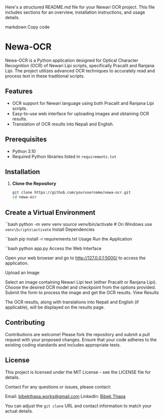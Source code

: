 Here's a structured README.md file for your Newari OCR project. This file includes sections for an overview, installation instructions, and usage details.

markdown
Copy code
# Newa-OCR

Newa-OCR is a Python application designed for Optical Character Recognition (OCR) of Newari Lipi scripts, specifically Pracalit and Ranjana Lipi. The project utilizes advanced OCR techniques to accurately read and process text in these traditional scripts.

## Features

- OCR support for Newari language using both Pracalit and Ranjana Lipi scripts.
- Easy-to-use web interface for uploading images and obtaining OCR results.
- Translation of OCR results into Nepali and English.

## Prerequisites

- Python 3.10
- Required Python libraries listed in `requirements.txt`

## Installation

1. **Clone the Repository**

   ```bash
   git clone https://github.com/yourusername/newa-ocr.git
   cd newa-ocr
## Create a Virtual Environment

``bash
python -m venv venv
source venv/bin/activate  # On Windows use `venv\Scripts\activate`
Install Dependencies

``bash
pip install -r requirements.txt
Usage
Run the Application

``bash
python app.py
Access the Web Interface

Open your web browser and go to http://127.0.0.1:5000/ to access the application.

Upload an Image

Select an image containing Newari Lipi text (either Pracalit or Ranjana Lipi).
Choose the desired OCR model and checkpoint from the options provided.
Submit the form to process the image and get the OCR results.
View Results

The OCR results, along with translations into Nepali and English (if applicable), will be displayed on the results page.

## Contributing
Contributions are welcome! Please fork the repository and submit a pull request with your proposed changes. Ensure that your code adheres to the existing coding standards and includes appropriate tests.

## License
This project is licensed under the MIT License - see the LICENSE file for details.

Contact
For any questions or issues, please contact:

Email: bibekthapa.works@gmail.com
LinkedIn: [Bibek Thapa](https://www.linkedin.com/in/bibek-thapa-sb1129/)

You can adjust the `git clone` URL and contact information to match your actual details.